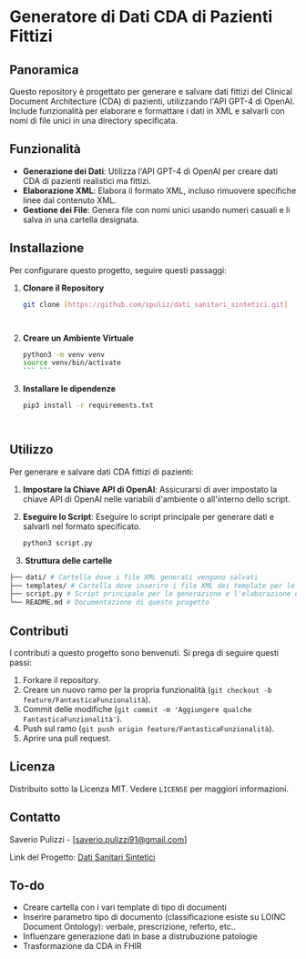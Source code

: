 # Generatore di Dati CDA di Pazienti Fittizi

## Panoramica
Questo repository è progettato per generare e salvare dati fittizi del Clinical Document Architecture (CDA) di pazienti, utilizzando l'API GPT-4 di OpenAI. Include funzionalità per elaborare e formattare i dati in XML e salvarli con nomi di file unici in una directory specificata.

## Funzionalità
- **Generazione dei Dati**: Utilizza l'API GPT-4 di OpenAI per creare dati CDA di pazienti realistici ma fittizi.
- **Elaborazione XML**: Elabora il formato XML, incluso rimuovere specifiche linee dal contenuto XML.
- **Gestione dei File**: Genera file con nomi unici usando numeri casuali e li salva in una cartella designata.

## Installazione
Per configurare questo progetto, seguire questi passaggi:

1. **Clonare il Repository**
   ```bash
   git clone [https://github.com/spuliz/dati_sanitari_sintetici.git]
 ```  ```

2. **Creare un Ambiente Virtuale**

   ```bash
   python3 -m venv venv
   source venv/bin/activate
   ``` ```

3. **Installare le dipendenze** 
   ```bash
   pip3 install -r requirements.txt
 ```  ```
## Utilizzo
Per generare e salvare dati CDA fittizi di pazienti:

1. **Impostare la Chiave API di OpenAI**: Assicurarsi di aver impostato la chiave API di OpenAI nelle variabili d'ambiente o all'interno dello script.

2. **Eseguire lo Script**: Eseguire lo script principale per generare dati e salvarli nel formato specificato.

   ```bash
   python3 script.py
 ``` ```
3. **Struttura delle cartelle**
```bash
├── dati/ # Cartella dove i file XML generati vengono salvati
├── templates/ # Cartella dove inserire i file XML dei template per le varie tipologie di documenti loinc
├── script.py # Script principale per la generazione e l'elaborazione dei dati
└── README.md # Documentazione di questo progetto
 ```
## Contributi
I contributi a questo progetto sono benvenuti. Si prega di seguire questi passi:

1. Forkare il repository.
2. Creare un nuovo ramo per la propria funzionalità (`git checkout -b feature/FantasticaFunzionalità`).
3. Commit delle modifiche (`git commit -m 'Aggiungere qualche FantasticaFunzionalità'`).
4. Push sul ramo (`git push origin feature/FantasticaFunzionalità`).
5. Aprire una pull request.

## Licenza
Distribuito sotto la Licenza MIT. Vedere `LICENSE` per maggiori informazioni.

## Contatto
Saverio Pulizzi - [saverio.pulizzi91@gmail.com]

Link del Progetto: [Dati Sanitari Sintetici](https://github.com/spuliz/dati_sanitari_sintetici.git)

## To-do
- Creare cartella con i vari template di tipo di documenti
- Inserire parametro tipo di documento (classificazione esiste su LOINC Document Ontology): verbale, prescrizione, referto, etc..
- Influenzare generazione dati in base a distrubuzione patologie 
- Trasformazione da CDA in FHIR
